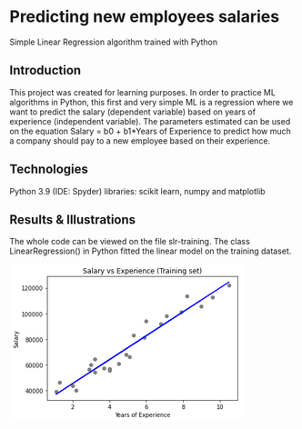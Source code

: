 # Predicting new employees salaries
Simple Linear Regression algorithm trained with Python

## Introduction

This project was created for learning purposes. In order to practice ML algorithms in Python, this first and very simple ML is a regression where we want to predict the salary (dependent variable) based on years of experience (independent variable). The parameters estimated can be used on the equation Salary = b0 + b1*Years of Experience to predict how much a company should pay to a new employee based on their experience.

## Technologies

Python 3.9 (IDE: Spyder)
libraries: scikit learn, numpy and matplotlib

## Results & Illustrations
The whole code can be viewed on the file slr-training.
The class LinearRegression() in Python fitted the linear model on the training dataset. 

![Alt text](./images/trainingsetplot.png)


